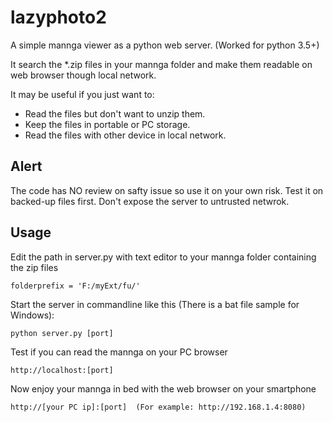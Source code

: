 # lazyphoto2

A simple mannga viewer as a python web server. (Worked for python 3.5+)

It search the *.zip files in your mannga folder and make them readable on web browser though local network.

It may be useful if you just want to:

 * Read the files but don't want to unzip them.
 * Keep the files in portable or PC storage.
 * Read the files with other device in local network.

## Alert

The code has NO review on safty issue so use it on your own risk. Test it on backed-up files first. Don't expose the server to untrusted netwrok.

## Usage

Edit the path in server.py with text editor to your mannga folder containing the zip files 

    folderprefix = 'F:/myExt/fu/'
    
Start the server in commandline like this (There is a bat file sample for Windows):

    python server.py [port]

Test if you can read the mannga on your PC browser

    http://localhost:[port]

Now enjoy your mannga in bed with the web browser on your smartphone
    
    http://[your PC ip]:[port]  (For example: http://192.168.1.4:8080)
